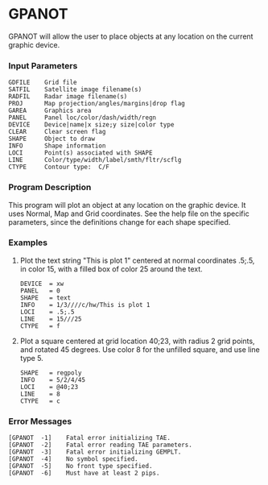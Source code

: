 # GPANOT

GPANOT will allow the user to place objects at any location on the
current graphic device.

### Input Parameters
 
    GDFILE    Grid file
    SATFIL    Satellite image filename(s)
    RADFIL    Radar image filename(s)
    PROJ      Map projection/angles/margins|drop flag
    GAREA     Graphics area
    PANEL     Panel loc/color/dash/width/regn
    DEVICE    Device|name|x size;y size|color type
    CLEAR     Clear screen flag
    SHAPE     Object to draw
    INFO      Shape information
    LOCI      Point(s) associated with SHAPE
    LINE      Color/type/width/label/smth/fltr/scflg
    CTYPE     Contour type:  C/F
 
 

### Program Description
 
This program will plot an object at any location on the graphic
device. It uses Normal, Map and Grid coordinates. See the help
file on the specific parameters, since the definitions change
for each shape specified.

 
### Examples
 
1.  Plot the text string "This is plot 1" centered at normal
coordinates .5;.5, in color 15, with a filled box of
color 25 around the text.
    
        DEVICE  = xw
        PANEL   = 0
        SHAPE   = text
        INFO    = 1/3////c/hw/This is plot 1
        LOCI    = .5;.5
        LINE    = 15///25
        CTYPE   = f

2.	Plot a square centered at grid location 40;23, with radius
2 grid points, and rotated 45 degrees. Use color 8 for the
unfilled square, and use line type 5.

        SHAPE   = regpoly
        INFO    = 5/2/4/45
        LOCI    = @40;23
        LINE    = 8
        CTYPE   = c

### Error Messages
 
    [GPANOT  -1]    Fatal error initializing TAE.
    [GPANOT  -2]    Fatal error reading TAE parameters.
    [GPANOT  -3]    Fatal error initializing GEMPLT.
    [GPANOT  -4]    No symbol specified.
    [GPANOT  -5]    No front type specified.
    [GPANOT  -6]    Must have at least 2 pips.
